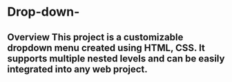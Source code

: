 # Drop-down-
## Overview This project is a customizable dropdown menu created using HTML, CSS. It supports multiple nested levels and can be easily integrated into any web project.
